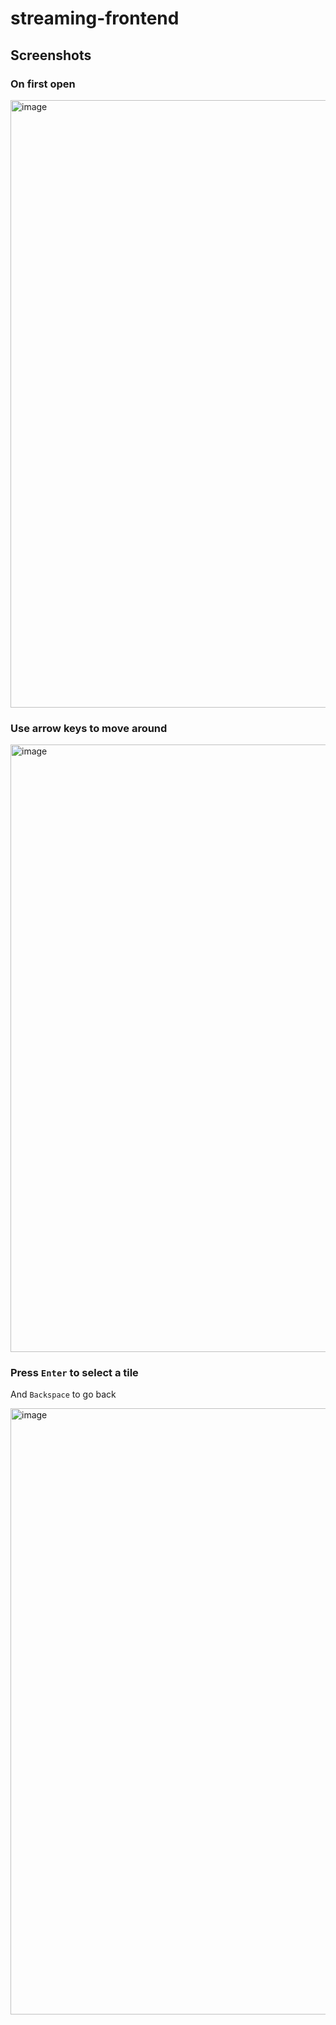 # streaming-frontend

## Screenshots

### On first open
<img width="972" alt="image" src="https://user-images.githubusercontent.com/12021069/138652110-dc5e0bdb-69f9-4357-aabe-92343e4bee25.png">

### Use arrow keys to move around
<img width="972" alt="image" src="https://user-images.githubusercontent.com/12021069/138652345-2027a560-2849-4683-993d-79b04cb5fe58.png">

### Press `Enter` to select a tile
And `Backspace` to go back

<img width="970" alt="image" src="https://user-images.githubusercontent.com/12021069/138652634-30451f6d-f90c-4e87-8563-c698cda483e9.png">
